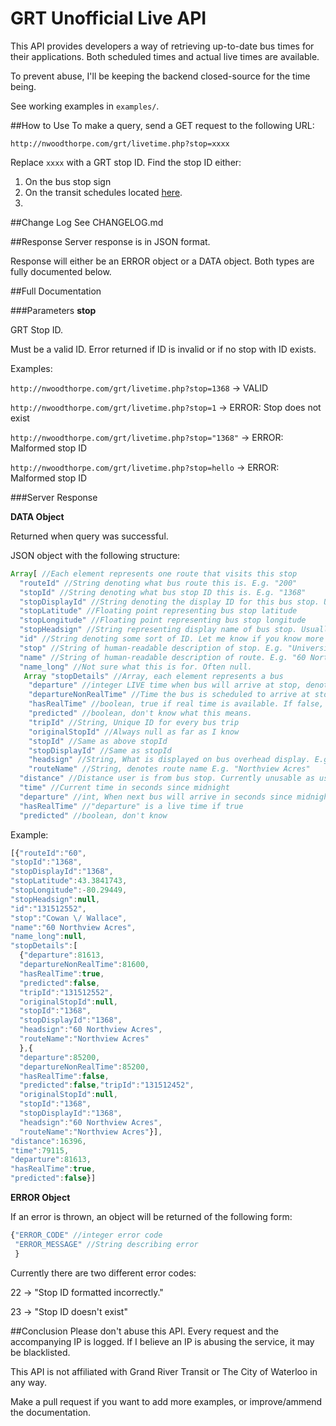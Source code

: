 # GRT Unofficial Live API
This API provides developers a way of retrieving up-to-date bus times for their applications. Both scheduled times and actual live times are available.

To prevent abuse, I'll be keeping the backend closed-source for the time being.

See working examples in `examples/`.

##How to Use
To make a query, send a GET request to the following URL:

`http://nwoodthorpe.com/grt/livetime.php?stop=xxxx`

Replace `xxxx` with a GRT stop ID. Find the stop ID either:

1. On the bus stop sign
2. On the transit schedules located [here](http://www.grt.ca/en/routesSchedules/busschedule.asp).
3. 
##Change Log
See CHANGELOG.md

##Response
Server response is in JSON format.

Response will either be an ERROR object or a DATA object. Both types are fully documented below.

##Full Documentation

###Parameters
**stop**

GRT Stop ID.

Must be a valid ID. Error returned if ID is invalid or if no stop with ID exists.

Examples:

`http://nwoodthorpe.com/grt/livetime.php?stop=1368` -> VALID

`http://nwoodthorpe.com/grt/livetime.php?stop=1` -> ERROR: Stop does not exist

`http://nwoodthorpe.com/grt/livetime.php?stop="1368"` -> ERROR: Malformed stop ID

`http://nwoodthorpe.com/grt/livetime.php?stop=hello` -> ERROR: Malformed stop ID

###Server Response

**DATA Object**

Returned when query was successful.

JSON object with the following structure:

```javascript
Array[ //Each element represents one route that visits this stop
  "routeId" //String denoting what bus route this is. E.g. "200"
  "stopId" //String denoting what bus stop ID this is. E.g. "1368"
  "stopDisplayId" //String denoting the display ID for this bus stop. Usually identical to stopId
  "stopLatitude" //Floating point representing bus stop latitude
  "stopLongitude" //Floating point representing bus stop longitude
  "stopHeadsign" //String representing display name of bus stop. Usually null if not a terminal stop
  "id" //String denoting some sort of ID. Let me know if you know more about this.
  "stop" //String of human-readable description of stop. E.g. "University / King"
  "name" //String of human-readable description of route. E.g. "60 Northview Acres"
  "name_long" //Not sure what this is for. Often null.
   Array "stopDetails" //Array, each element represents a bus
    "departure" //integer LIVE time when bus will arrive at stop, denoted in seconds since midnight. E.g. 81613
    "departureNonRealTime" //Time the bus is scheduled to arrive at stop in seconds since midnight. E.g. 81600
    "hasRealTime" //boolean, true if real time is available. If false, "departure" == "departureNonRealTime"
    "predicted" //boolean, don't know what this means.
    "tripId" //String, Unique ID for every bus trip
    "originalStopId" //Always null as far as I know
    "stopId" //Same as above stopId
    "stopDisplayId" //Same as stopId
    "headsign" //String, What is displayed on bus overhead display. E.g. "60 Northview Acres"
    "routeName" //String, denotes route name E.g. "Northview Acres"
  "distance" //Distance user is from bus stop. Currently unusable as user position is set internally.
  "time" //Current time in seconds since midnight
  "departure" //int, When next bus will arrive in seconds since midnight, LIVE time if below is true
  "hasRealTime" //"departure" is a live time if true
  "predicted" //boolean, don't know
```

Example:

```javascript
[{"routeId":"60",
"stopId":"1368",
"stopDisplayId":"1368",
"stopLatitude":43.3841743,
"stopLongitude":-80.29449,
"stopHeadsign":null,
"id":"131512552",
"stop":"Cowan \/ Wallace",
"name":"60 Northview Acres",
"name_long":null,
"stopDetails":[
  {"departure":81613,
  "departureNonRealTime":81600,
  "hasRealTime":true,
  "predicted":false,
  "tripId":"131512552",
  "originalStopId":null,
  "stopId":"1368",
  "stopDisplayId":"1368",
  "headsign":"60 Northview Acres",
  "routeName":"Northview Acres"
  },{
  "departure":85200,
  "departureNonRealTime":85200,
  "hasRealTime":false,
  "predicted":false,"tripId":"131512452",
  "originalStopId":null,
  "stopId":"1368",
  "stopDisplayId":"1368",
  "headsign":"60 Northview Acres",
  "routeName":"Northview Acres"}],
"distance":16396,
"time":79115,
"departure":81613,
"hasRealTime":true,
"predicted":false}]
```

**ERROR Object**

If an error is thrown, an object will be returned of the following form:

```javascript
{"ERROR_CODE" //integer error code
 "ERROR_MESSAGE" //String describing error
 }
 ```
 
 Currently there are two different error codes:
 
 22 -> "Stop ID formatted incorrectly."
 
 23 -> "Stop ID doesn't exist"
  
##Conclusion
Please don't abuse this API. Every request and the accompanying IP is logged. If I believe an IP is abusing the service, it may be blacklisted.

This API is not affiliated with Grand River Transit or The City of Waterloo in any way. 

Make a pull request if you want to add more examples, or improve/ammend the documentation.
